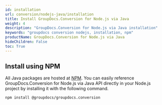 ```yaml
---
id: installation
url: conversion/nodejs-java/installation
title: Install GroupDocs.Conversion for Node.js via Java
weight: 4
description: "GroupDocs.Conversion for Node.js via Java installation"
keywords: "groupdocs conversion nodejs, installation, npm"
productName: GroupDocs.Conversion for Node.js via Java
hideChildren: False
toc: True
---
```


## Install using NPM

All Java packages are hosted at [NPM](https://www.npmjs.com/package/@groupdocs/groupdocs.conversion). You can easily reference GroupDocs.Conversion for Node.js via Java API directly in your Node.js project by installing it with the following command.

```batch
npm install @groupdocs/groupdocs.conversion
```

